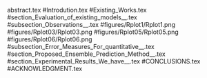 abstract.tex
#Introdution.tex
#Existing_Works.tex
#section_Evaluation_of_existing_models__.tex
#subsection_Observations__.tex
#figures/Rplot1/Rplot1.png
#figures/Rplot03/Rplot03.png
#figures/Rplot05/Rplot05.png
#figures/Rplot06/Rplot06.png
#subsection_Error_Measures_For_quantitative__.tex
#section_Proposed_Ensemble_Prediction_Method__.tex
#section_Experimental_Results_We_have__.tex
#CONCLUSIONS.tex
#ACKNOWLEDGMENT.tex
